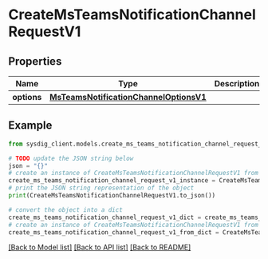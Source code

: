 # CreateMsTeamsNotificationChannelRequestV1


## Properties

Name | Type | Description | Notes
------------ | ------------- | ------------- | -------------
**options** | [**MsTeamsNotificationChannelOptionsV1**](MsTeamsNotificationChannelOptionsV1.md) |  | 

## Example

```python
from sysdig_client.models.create_ms_teams_notification_channel_request_v1 import CreateMsTeamsNotificationChannelRequestV1

# TODO update the JSON string below
json = "{}"
# create an instance of CreateMsTeamsNotificationChannelRequestV1 from a JSON string
create_ms_teams_notification_channel_request_v1_instance = CreateMsTeamsNotificationChannelRequestV1.from_json(json)
# print the JSON string representation of the object
print(CreateMsTeamsNotificationChannelRequestV1.to_json())

# convert the object into a dict
create_ms_teams_notification_channel_request_v1_dict = create_ms_teams_notification_channel_request_v1_instance.to_dict()
# create an instance of CreateMsTeamsNotificationChannelRequestV1 from a dict
create_ms_teams_notification_channel_request_v1_from_dict = CreateMsTeamsNotificationChannelRequestV1.from_dict(create_ms_teams_notification_channel_request_v1_dict)
```
[[Back to Model list]](../README.md#documentation-for-models) [[Back to API list]](../README.md#documentation-for-api-endpoints) [[Back to README]](../README.md)



